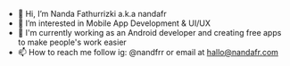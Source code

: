 - 👋 Hi, I’m Nanda Fathurrizki a.k.a nandafr
- 👀 I’m interested in Mobile App Development & UI/UX
- 🌱 I'm currently working as an Android developer and creating free apps to make people's work easier
- 📫 How to reach me follow ig: @nandfrr or email at hallo@nandafr.com

<!---
nandafr/nandafr is a ✨ special ✨ repository because its `README.md` (this file) appears on your GitHub profile.
You can click the Preview link to take a look at your changes.
--->

